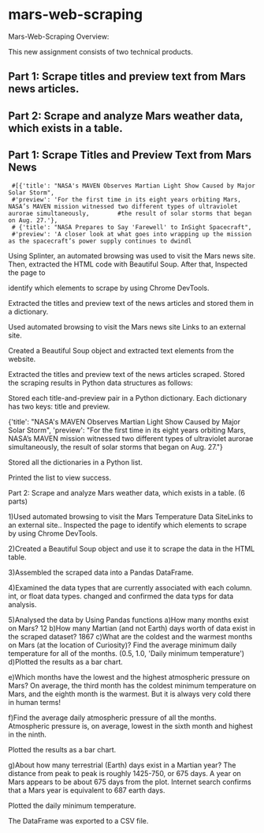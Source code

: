 # mars-web-scraping
Mars-Web-Scraping
Overview:

This new assignment consists of two technical products.  

## Part 1: Scrape titles and preview text from Mars news articles.

## Part 2: Scrape and analyze Mars weather data, which exists in a table.

## Part 1: Scrape Titles and Preview Text from Mars News

     #[{'title': "NASA's MAVEN Observes Martian Light Show Caused by Major Solar Storm",
     #'preview': 'For the first time in its eight years orbiting Mars, NASA’s MAVEN mission witnessed two different types of ultraviolet aurorae simultaneously,        #the result of solar storms that began on Aug. 27.'},
     # {'title': "NASA Prepares to Say 'Farewell' to InSight Spacecraft",
     #'preview': 'A closer look at what goes into wrapping up the mission as the spacecraft’s power supply continues to dwindl

Using Splinter, an automated browsing was used to visit the Mars news site. Then, extracted the HTML code with Beautiful Soup. After that, Inspected the page to 

identify which elements to scrape by using Chrome DevTools.

Extracted the titles and preview text of the news articles and stored them in a dictionary.

Used automated browsing to visit the Mars news site Links to an external site. 

Created a Beautiful Soup object and extracted text elements from the website.

Extracted the titles and preview text of the news articles scraped. Stored the scraping results in Python data structures as follows:

Stored each title-and-preview pair in a Python dictionary. Each dictionary has two keys: title and preview. 

{'title': "NASA's MAVEN Observes Martian Light Show Caused by Major Solar Storm", 
 'preview': "For the first time in its eight years orbiting Mars, NASA’s MAVEN mission witnessed two different types of ultraviolet aurorae simultaneously, the result of solar storms that began on Aug. 27."}

Stored all the dictionaries in a Python list.

Printed the list to view success.

Part 2: Scrape and analyze Mars weather data, which exists in a table. (6 parts)

1)Used automated browsing to visit the Mars Temperature Data SiteLinks to an external site.. Inspected the page to identify which elements to scrape by using Chrome DevTools.

2)Created a Beautiful Soup object and use it to scrape the data in the HTML table. 

3)Assembled the scraped data into a Pandas DataFrame. 

4)Examined the data types that are currently associated with each column.  int, or float data types. changed and confirmed the data typs for data analysis.

5)Analysed the data by Using Pandas functions 
a)How many months exist on Mars?
     12
b)How many Martian (and not Earth) days worth of data exist in the scraped dataset?
     1867
c)What are the coldest and the warmest months on Mars (at the location of Curiosity)? 
       Find the average minimum daily temperature for all of the months.
        (0.5, 1.0, 'Daily minimum temperature')
 d)Plotted the results as a bar chart.
   
 e)Which months have the lowest and the highest atmospheric pressure on Mars?
     On average, the third month has the coldest minimum temperature on Mars, and the eighth month is the warmest. But it is always very cold there in human      terms!
        
 f)Find the average daily atmospheric pressure of all the months.
     Atmospheric pressure is, on average, lowest in the sixth month and highest in the ninth.

Plotted the results as a bar chart.

  g)About how many terrestrial (Earth) days exist in a Martian year?
     The distance from peak to peak is roughly 1425-750, or 675 days. A year on Mars appears to be about 675 days from the plot. Internet search confirms that a        Mars year is equivalent to 687 earth days.

Plotted the daily minimum temperature.

The DataFrame was exported to a CSV file.








